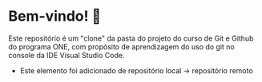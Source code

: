# Bem-vindo! 🐙

Este repositório é um "clone" da pasta do projeto do curso de Git e Github do programa ONE, com propósito de aprendizagem do uso do git no console da IDE Visual Studio Code.

- Este elemento foi adicionado de repositório local -> repositório remoto

